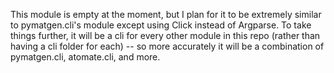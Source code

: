 This module is empty at the moment, but I plan for it to be extremely similar to pymatgen.cli's module except using Click instead of Argparse. To take things further, it will be a cli for every other module in this repo (rather than having a cli folder for each) -- so more accurately it will be a combination of pymatgen.cli, atomate.cli, and more.
